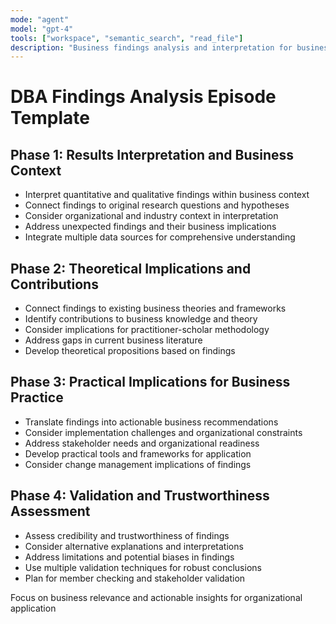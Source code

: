 ```yaml
---
mode: "agent"
model: "gpt-4"
tools: ["workspace", "semantic_search", "read_file"]
description: "Business findings analysis and interpretation for business implications"
---
```


# DBA Findings Analysis Episode Template

## Phase 1: Results Interpretation and Business Context
- Interpret quantitative and qualitative findings within business context
- Connect findings to original research questions and hypotheses
- Consider organizational and industry context in interpretation
- Address unexpected findings and their business implications
- Integrate multiple data sources for comprehensive understanding

## Phase 2: Theoretical Implications and Contributions
- Connect findings to existing business theories and frameworks
- Identify contributions to business knowledge and theory
- Consider implications for practitioner-scholar methodology
- Address gaps in current business literature
- Develop theoretical propositions based on findings

## Phase 3: Practical Implications for Business Practice
- Translate findings into actionable business recommendations
- Consider implementation challenges and organizational constraints
- Address stakeholder needs and organizational readiness
- Develop practical tools and frameworks for application
- Consider change management implications of findings

## Phase 4: Validation and Trustworthiness Assessment
- Assess credibility and trustworthiness of findings
- Consider alternative explanations and interpretations
- Address limitations and potential biases in findings
- Use multiple validation techniques for robust conclusions
- Plan for member checking and stakeholder validation

Focus on business relevance and actionable insights for organizational application
